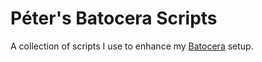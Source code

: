 # Péter's Batocera Scripts

A collection of scripts I use to enhance my [Batocera](https://batocera.org/) setup.

